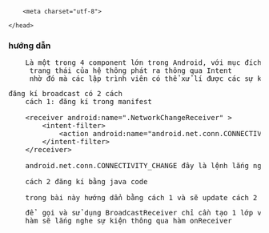 <html>
    <head>
        
        <meta charset="utf-8">

    </head>
<body>

<h3>hướng dẫn</h3>

<pre>
    Là một trong 4 component lớn trong Android, với mục đích là lắng nghe các sự kiện,
     trang thái của hệ thông phát ra thông qua Intent 
     nhờ đó mà các lập trình viên có thể xử lí được các sự kiện hệ thống ở bên trong ứng dụng của mình.
</pre>

<pre>
đăng kí broadcast có 2 cách 
    cách 1: đăng kí trong manifest

    &#60receiver android:name=".NetworkChangeReceiver" &#62
        &#60intent-filter&#62
            &#60action android:name="android.net.conn.CONNECTIVITY_CHANGE" &#47&#62
        &#60&#47intent-filter&#62
    &#60&#47receiver&#62

    android.net.conn.CONNECTIVITY_CHANGE đây là lệnh lắng nghe thay đổi kết nối Internet 

    cách 2 đăng kí bằng java code 

    trong bài này hướng dẩn bằng cách 1 và sẽ update cách 2 sớm nhất có thể
</pre>

<pre>
    để  gọi và sử dụng BroadcastReceiver chỉ cần tạo 1 lớp và cho thừa kế từ BroadcastReceiver
    hàm sẽ lắng nghe sự kiện thông qua hàm onReceiver 
</pre>

</body>



</html>
